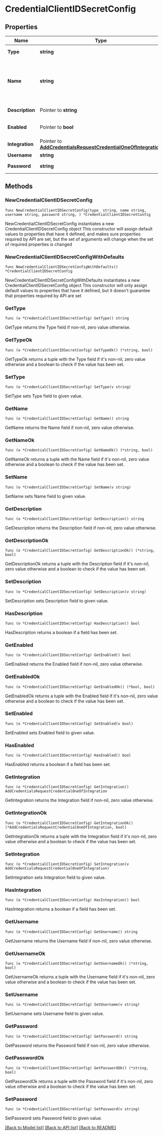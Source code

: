 # CredentialClientIDSecretConfig

## Properties

Name | Type | Description | Notes
------------ | ------------- | ------------- | -------------
**Type** | **string** | Credential Type Code | 
**Name** | **string** | A unique name scoped to your account for the credential | 
**Description** | Pointer to **string** | Optional Description | [optional] 
**Enabled** | Pointer to **bool** | Credential enabled | [optional] [default to true]
**Integration** | Pointer to [**AddCredentialsRequestCredentialOneOfIntegration**](AddCredentialsRequestCredentialOneOfIntegration.md) |  | [optional] 
**Username** | **string** | Client ID | 
**Password** | **string** | Client Secret | 

## Methods

### NewCredentialClientIDSecretConfig

`func NewCredentialClientIDSecretConfig(type_ string, name string, username string, password string, ) *CredentialClientIDSecretConfig`

NewCredentialClientIDSecretConfig instantiates a new CredentialClientIDSecretConfig object
This constructor will assign default values to properties that have it defined,
and makes sure properties required by API are set, but the set of arguments
will change when the set of required properties is changed

### NewCredentialClientIDSecretConfigWithDefaults

`func NewCredentialClientIDSecretConfigWithDefaults() *CredentialClientIDSecretConfig`

NewCredentialClientIDSecretConfigWithDefaults instantiates a new CredentialClientIDSecretConfig object
This constructor will only assign default values to properties that have it defined,
but it doesn't guarantee that properties required by API are set

### GetType

`func (o *CredentialClientIDSecretConfig) GetType() string`

GetType returns the Type field if non-nil, zero value otherwise.

### GetTypeOk

`func (o *CredentialClientIDSecretConfig) GetTypeOk() (*string, bool)`

GetTypeOk returns a tuple with the Type field if it's non-nil, zero value otherwise
and a boolean to check if the value has been set.

### SetType

`func (o *CredentialClientIDSecretConfig) SetType(v string)`

SetType sets Type field to given value.


### GetName

`func (o *CredentialClientIDSecretConfig) GetName() string`

GetName returns the Name field if non-nil, zero value otherwise.

### GetNameOk

`func (o *CredentialClientIDSecretConfig) GetNameOk() (*string, bool)`

GetNameOk returns a tuple with the Name field if it's non-nil, zero value otherwise
and a boolean to check if the value has been set.

### SetName

`func (o *CredentialClientIDSecretConfig) SetName(v string)`

SetName sets Name field to given value.


### GetDescription

`func (o *CredentialClientIDSecretConfig) GetDescription() string`

GetDescription returns the Description field if non-nil, zero value otherwise.

### GetDescriptionOk

`func (o *CredentialClientIDSecretConfig) GetDescriptionOk() (*string, bool)`

GetDescriptionOk returns a tuple with the Description field if it's non-nil, zero value otherwise
and a boolean to check if the value has been set.

### SetDescription

`func (o *CredentialClientIDSecretConfig) SetDescription(v string)`

SetDescription sets Description field to given value.

### HasDescription

`func (o *CredentialClientIDSecretConfig) HasDescription() bool`

HasDescription returns a boolean if a field has been set.

### GetEnabled

`func (o *CredentialClientIDSecretConfig) GetEnabled() bool`

GetEnabled returns the Enabled field if non-nil, zero value otherwise.

### GetEnabledOk

`func (o *CredentialClientIDSecretConfig) GetEnabledOk() (*bool, bool)`

GetEnabledOk returns a tuple with the Enabled field if it's non-nil, zero value otherwise
and a boolean to check if the value has been set.

### SetEnabled

`func (o *CredentialClientIDSecretConfig) SetEnabled(v bool)`

SetEnabled sets Enabled field to given value.

### HasEnabled

`func (o *CredentialClientIDSecretConfig) HasEnabled() bool`

HasEnabled returns a boolean if a field has been set.

### GetIntegration

`func (o *CredentialClientIDSecretConfig) GetIntegration() AddCredentialsRequestCredentialOneOfIntegration`

GetIntegration returns the Integration field if non-nil, zero value otherwise.

### GetIntegrationOk

`func (o *CredentialClientIDSecretConfig) GetIntegrationOk() (*AddCredentialsRequestCredentialOneOfIntegration, bool)`

GetIntegrationOk returns a tuple with the Integration field if it's non-nil, zero value otherwise
and a boolean to check if the value has been set.

### SetIntegration

`func (o *CredentialClientIDSecretConfig) SetIntegration(v AddCredentialsRequestCredentialOneOfIntegration)`

SetIntegration sets Integration field to given value.

### HasIntegration

`func (o *CredentialClientIDSecretConfig) HasIntegration() bool`

HasIntegration returns a boolean if a field has been set.

### GetUsername

`func (o *CredentialClientIDSecretConfig) GetUsername() string`

GetUsername returns the Username field if non-nil, zero value otherwise.

### GetUsernameOk

`func (o *CredentialClientIDSecretConfig) GetUsernameOk() (*string, bool)`

GetUsernameOk returns a tuple with the Username field if it's non-nil, zero value otherwise
and a boolean to check if the value has been set.

### SetUsername

`func (o *CredentialClientIDSecretConfig) SetUsername(v string)`

SetUsername sets Username field to given value.


### GetPassword

`func (o *CredentialClientIDSecretConfig) GetPassword() string`

GetPassword returns the Password field if non-nil, zero value otherwise.

### GetPasswordOk

`func (o *CredentialClientIDSecretConfig) GetPasswordOk() (*string, bool)`

GetPasswordOk returns a tuple with the Password field if it's non-nil, zero value otherwise
and a boolean to check if the value has been set.

### SetPassword

`func (o *CredentialClientIDSecretConfig) SetPassword(v string)`

SetPassword sets Password field to given value.



[[Back to Model list]](../README.md#documentation-for-models) [[Back to API list]](../README.md#documentation-for-api-endpoints) [[Back to README]](../README.md)


